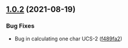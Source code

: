 ## [1.0.2](https://github.com/TwilioDevEd/message-segment-calculator/compare/v1.0.1...v1.0.2) (2021-08-19)


### Bug Fixes

* Bug in calculating one char UCS-2 ([f489fa2](https://github.com/TwilioDevEd/message-segment-calculator/commit/f489fa25bc2c13f1bf4c6e48f6c3bb2b0512b5af))
